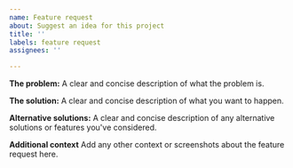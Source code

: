 ```yaml
---
name: Feature request
about: Suggest an idea for this project
title: ''
labels: feature request
assignees: ''

---
```


**The problem:**
A clear and concise description of what the problem is.

**The solution:**
A clear and concise description of what you want to happen.

**Alternative solutions:**
A clear and concise description of any alternative solutions or features you've considered.

**Additional context**
Add any other context or screenshots about the feature request here.
